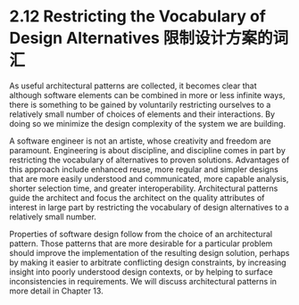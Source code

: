 2.12 Restricting the Vocabulary of Design Alternatives 限制设计方案的词汇
===

As useful architectural patterns are collected, it becomes clear that although software elements can be combined in more or less infinite ways, there is something to be gained by voluntarily restricting ourselves to a relatively small number of choices of elements and their interactions. By doing so we minimize the design complexity of the system we are building.

A software engineer is not an artiste, whose creativity and freedom are paramount. Engineering is about discipline, and discipline comes in part by restricting the vocabulary of alternatives to proven solutions. Advantages of this approach include enhanced reuse, more regular and simpler designs that are more easily understood and communicated, more capable analysis, shorter selection time, and greater interoperability. Architectural patterns guide the architect and focus the architect on the quality attributes of interest in large part by restricting the vocabulary of design alternatives to a relatively small number.

Properties of software design follow from the choice of an architectural pattern. Those patterns that are more desirable for a particular problem should improve the implementation of the resulting design solution, perhaps by making it easier to arbitrate conflicting design constraints, by increasing insight into poorly understood design contexts, or by helping to surface inconsistencies in requirements. We will discuss architectural patterns in more detail in Chapter 13.